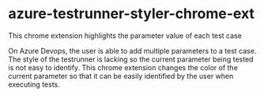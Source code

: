 # azure-testrunner-styler-chrome-ext

This chrome extension highlights the parameter value of each test case

On Azure Devops, the user is able to add multiple parameters to a test case. The style of the testrunner is lacking so the current parameter being tested is not easy to identify. This chrome extension changes the color of the current parameter so that it can be easily identified by the user when executing tests.  
